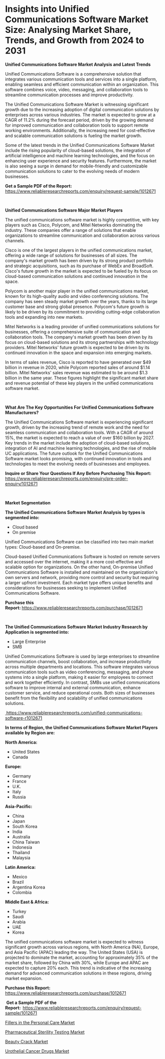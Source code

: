 <p><h1>Insights into Unified Communications Software Market Size: Analysing Market Share, Trends, and Growth from 2024 to 2031</h1></p><p><strong>Unified Communications Software Market Analysis and Latest Trends</strong></p>
<p><p>Unified Communications Software is a comprehensive solution that integrates various communication tools and services into a single platform, enabling seamless and efficient communication within an organization. This software combines voice, video, messaging, and collaboration tools to streamline communication processes and improve productivity.</p><p>The Unified Communications Software Market is witnessing significant growth due to the increasing adoption of digital communication solutions by enterprises across various industries. The market is expected to grow at a CAGR of 11.2% during the forecast period, driven by the growing demand for improved communication and collaboration tools to support remote working environments. Additionally, the increasing need for cost-effective and scalable communication solutions is fueling the market growth.</p><p>Some of the latest trends in the Unified Communications Software Market include the rising popularity of cloud-based solutions, the integration of artificial intelligence and machine learning technologies, and the focus on enhancing user experience and security features. Furthermore, the market is also seeing a surge in demand for mobile-friendly and customizable communication solutions to cater to the evolving needs of modern businesses.</p></p>
<p><strong>Get a Sample PDF of the Report:&nbsp;</strong> <a href="https://www.reliableresearchreports.com/enquiry/request-sample/1012671">https://www.reliableresearchreports.com/enquiry/request-sample/1012671</a></p>
<p>&nbsp;</p>
<p><strong>Unified Communications Software Major Market Players</strong></p>
<p><p>The unified communications software market is highly competitive, with key players such as Cisco, Polycom, and Mitel Networks dominating the industry. These companies offer a range of solutions that enable organizations to streamline communication and collaboration across various channels.</p><p>Cisco is one of the largest players in the unified communications market, offering a wide range of solutions for businesses of all sizes. The company's market growth has been driven by its strong product portfolio and strategic acquisitions, such as its purchase of WebEx and BroadSoft. Cisco's future growth in the market is expected to be fueled by its focus on cloud-based communication solutions and continued innovation in the space.</p><p>Polycom is another major player in the unified communications market, known for its high-quality audio and video conferencing solutions. The company has seen steady market growth over the years, thanks to its large customer base and strong global presence. Polycom's future growth is likely to be driven by its commitment to providing cutting-edge collaboration tools and expanding into new markets.</p><p>Mitel Networks is a leading provider of unified communications solutions for businesses, offering a comprehensive suite of communication and collaboration tools. The company's market growth has been driven by its focus on cloud-based solutions and its strong partnerships with technology providers. Mitel Networks' future growth is expected to be driven by its continued innovation in the space and expansion into emerging markets.</p><p>In terms of sales revenue, Cisco is reported to have generated over $49 billion in revenue in 2020, while Polycom reported sales of around $1.14 billion. Mitel Networks' sales revenue was estimated to be around $1.3 billion in the same year. These figures highlight the significant market share and revenue potential of these key players in the unified communications software market.</p></p>
<p>&nbsp;</p>
<p><strong>What Are The Key Opportunities For Unified Communications Software Manufacturers?</strong></p>
<p><p>The Unified Communications Software market is experiencing significant growth, driven by the increasing trend of remote work and the need for seamless communication and collaboration tools. With a CAGR of around 15%, the market is expected to reach a value of over $160 billion by 2027. Key trends in the market include the adoption of cloud-based solutions, integration of AI and machine learning technologies, and the rise of mobile UC applications. The future outlook for the Unified Communications Software market looks promising, with continued innovation in tools and technologies to meet the evolving needs of businesses and employees.</p></p>
<p><strong>Inquire or Share Your Questions If Any Before Purchasing This Report:</strong> <a href="https://www.reliableresearchreports.com/enquiry/pre-order-enquiry/1012671">https://www.reliableresearchreports.com/enquiry/pre-order-enquiry/1012671</a></p>
<p>&nbsp;</p>
<p><strong>Market Segmentation</strong></p>
<p><strong>The Unified Communications Software Market Analysis by types is segmented into:</strong></p>
<p><ul><li>Cloud based</li><li>On premise</li></ul></p>
<p><p>Unified Communications Software can be classified into two main market types: Cloud-based and On-premise. </p><p>Cloud-based Unified Communications Software is hosted on remote servers and accessed over the internet, making it a more cost-effective and scalable option for organizations. On the other hand, On-premise Unified Communications Software is installed and maintained on the organization's own servers and network, providing more control and security but requiring a larger upfront investment. Each market type offers unique benefits and considerations for businesses seeking to implement Unified Communications Software.</p></p>
<p><strong>Purchase this Report:&nbsp;</strong><a href="https://www.reliableresearchreports.com/purchase/1012671">https://www.reliableresearchreports.com/purchase/1012671</a></p>
<p>&nbsp;</p>
<p><strong>The Unified Communications Software Market Industry Research by Application is segmented into:</strong></p>
<p><ul><li>Large Enterprise</li><li>SMB</li></ul></p>
<p><p>Unified Communications Software is used by large enterprises to streamline communication channels, boost collaboration, and increase productivity across multiple departments and locations. This software integrates various communication tools such as video conferencing, messaging, and phone systems into a single platform, making it easier for employees to connect and work together efficiently. In contrast, SMBs use unified communications software to improve internal and external communication, enhance customer service, and reduce operational costs. Both sizes of businesses benefit from the flexibility and scalability of unified communications solutions.</p></p>
<p><a href="https://www.reliableresearchreports.com/unified-communications-software-r1012671">&nbsp;https://www.reliableresearchreports.com/unified-communications-software-r1012671</a></p>
<p><strong>In terms of Region, the Unified Communications Software Market Players available by Region are:</strong></p>
<p>
    <p> <strong> North America: </strong>
        <ul>
            <li>United States</li>
            <li>Canada</li>
        </ul>
        </p> 
    <p> <strong> Europe: </strong>
        <ul>
            <li>Germany</li>
            <li>France</li>
            <li>U.K.</li>
            <li>Italy</li>
            <li>Russia</li>
        </ul>
        </p> 
    <p> <strong> Asia-Pacific: </strong>
        <ul>
            <li>China</li>
            <li>Japan</li>
            <li>South Korea</li>
            <li>India</li>
            <li>Australia</li>
            <li>China Taiwan</li>
            <li>Indonesia</li>
            <li>Thailand</li>
            <li>Malaysia</li>
        </ul>
        </p> 
    <p> <strong> Latin America: </strong>
        <ul>
            <li>Mexico</li>
            <li>Brazil</li>
            <li>Argentina Korea</li>
            <li>Colombia</li>
        </ul>
        </p> 
    <p> <strong> Middle East & Africa: </strong>
        <ul>
            <li>Turkey</li>
            <li>Saudi</li>
            <li>Arabia</li>
            <li>UAE</li>
            <li>Korea</li>
        </ul>
    </p>
    </p>
<p><p>The unified communications software market is expected to witness significant growth across various regions, with North America (NA), Europe, and Asia Pacific (APAC) leading the way. The United States (USA) is projected to dominate the market, accounting for approximately 35% of the market share, followed by China with 30%, while Europe and APAC are expected to capture 20% each. This trend is indicative of the increasing demand for advanced communication solutions in these regions, driving market expansion.</p></p>
<p><strong>Purchase this Report: </strong><a href="https://www.reliableresearchreports.com/purchase/1012671">https://www.reliableresearchreports.com/purchase/1012671</a></p>
<p>&nbsp;<strong>Get a Sample PDF of the Report:&nbsp;&nbsp;</strong><a href="https://www.reliableresearchreports.com/enquiry/request-sample/1012671">https://www.reliableresearchreports.com/enquiry/request-sample/1012671</a></p>
<p><strong></strong></p>
<p><p><a href="https://www.linkedin.com/pulse/global-fillers-personal-care-market-opportunities-forecast-tkftf?trackingId=Q3TVQ7aU50e5P7olwd%2BroA%3D%3D">Fillers in the Personal Care Market</a></p><p><a href="https://github.com/zmnbyevx75/Market-Research-Report-List-1/blob/main/pharmaceutical-sterility-testing-market.md">Pharmaceutical Sterility Testing Market</a></p><p><a href="https://www.linkedin.com/pulse/in-depth-analysis-global-beauty-crack-market-scope-its-rapid-8rd2f?trackingId=KR2q2qnoiBLYeAf7Xq5adA%3D%3D">Beauty Crack Market</a></p><p><a href="https://github.com/mooaaztarek/Market-Research-Report-List-1/blob/main/urothelial-cancer-drugs-market.md">Urothelial Cancer Drugs Market</a></p></p>